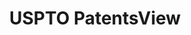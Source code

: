 ---
bigquery: https://console.cloud.google.com/bigquery?p=patents-public-data&d=patentsview&page=dataset
citation: Attribution should be given to PatentsView for use, distribution, or derivative
  works.
code: https://github.com/CSSIP-AIR/PatentsView-Code-Snippets/
contributors: USPTO
cost: None
description: 'PatentsView includes US patent data including raw data (summaries, applications,
  pregrant applications), disambugations of inventors and assignees, and inventor
  gender estimates.  Also foreign priority data, # of figures and sheets, and government
  interest statements.'
documentation: https://patentsview.org/query/builder-faqs
last_edit: Mon, 04 Apr 2022 19:02:57 GMT
location: https://patentsview.org/
maintained_by: USPTO
record_creation_timestamp: 12/2/2020 17:20:46
schema_fields: '[''disamb_inventor_id_20170808'', ''patent_id'', ''category'', ''disamb_inventor_id_20191008'',
  ''disclaimer_date'', ''num_sheets'', ''rel_id'', ''reldocno'', ''subcategory_id'',
  ''organization'', ''male_flag'', ''fname'', ''latlong'', ''disamb_inventor_id_20190820'',
  ''name_first'', ''_102_date'', ''f371_date'', ''f102_date'', ''ipc_version_indicator'',
  ''deceased'', ''disamb_inventor_id_20200630'', ''assignee_id'', ''level_two'', ''location_id'',
  ''filename'', ''county_fips'', ''gi_statement'', ''subgroup_id'', ''classification_data_source'',
  ''title'', ''lname'', ''latitude'', ''male'', ''organization_id'', ''disamb_inventor_id_20181127'',
  ''classification_level'', ''ipc_class'', ''action_date'', ''disamb_assignee_id_20181127'',
  ''term_extension'', ''date'', ''withdrawn'', ''inventor_id'', ''disamb_inventor_id_20180528'',
  ''section'', ''num'', ''publication_number'', ''exemplary'', ''_371_date'', ''disamb_inventor_id_20200929'',
  ''group'', ''disamb_assignee_id_20191231'', ''status'', ''field_title'', ''variety'',
  ''num_figures'', ''application_id'', ''rawinventor_id'', ''disamb_inventor_id_20200331'',
  ''main_group'', ''num_claims'', ''applicant_type'', ''field_id'', ''relkind'', ''disamb_assignee_id_20200331'',
  ''longitude'', ''dependent'', ''series_code'', ''disamb_assignee_id_20190312'',
  ''disamb_assignee_id_20200929'', ''mainclass_id'', ''subgroup'', ''doctype'', ''uuid'',
  ''type'', ''disamb_inventor_id_20191231'', ''term_grant'', ''disamb_inventor_id_20171226'',
  ''disamb_inventor_id_20170307'', ''number'', ''disamb_inventor_id_20201229'', ''latin_name'',
  ''category_id'', ''sector_title'', ''subclass'', ''name_last'', ''subclass_id'',
  ''doc_type'', ''city'', ''kind'', ''citation_id'', ''contract_award_number'', ''lawyer_id'',
  ''text'', ''country'', ''role'', ''rule_47'', ''lapse_of_patent'', ''state_fips'',
  ''rawlocation_id'', ''designation'', ''disamb_assignee_id_20191008'', ''disamb_assignee_id_20190820'',
  ''subsection_id'', ''abstract'', ''classification_status'', ''sequence'', ''disamb_inventor_id_20190312'',
  ''name'', ''classification_value'', ''attribution_status'', ''country_transformed'',
  ''length'', ''county'', ''disamb_inventor_id_20171003'', ''level_one'', ''term_disclaimer'',
  ''group_id'', ''level_three'', ''rawassignee_id'', ''state'', ''section_id'', ''disamb_assignee_id_20200630'',
  ''symbol_position'', ''id'']'
shortname: patentsview
tags:
- disambiguation
- United States
- gender
terms_of_use: Creative Commons Attribution 4.0 International License.
timeframe: 1963-1999
title: USPTO PatentsView
uuid: cf1780b1-e265-4e49-8d1d-83b9cfe0fd9a
---